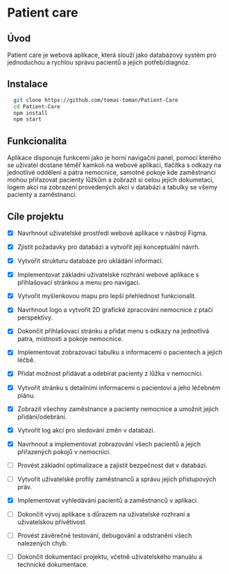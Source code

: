 # Patient care
## Úvod
Patient care je webová aplikace, která slouží jako databázový systém pro jednoduchou a rychlou správu pacientů a jejich potřeb/diagnóz.
## Instalace
```bash
  git clone https://github.com/tomas-toman/Patient-Care
  cd Patient-Care
  npm install
  npm start
```
## Funkcionalita
Aplikace disponuje funkcemi jako je horní navigační panel, pomocí kterého se uživatel dostane téměř kamkoli na webové aplikaci, tlačítka s odkazy na jednotlivé oddělení a patra nemocnice, samotné pokoje kde zaměstnanci mohou přiřazovat pacienty lůžkům a zobrazit si celou jejich dokumetaci, logem akcí na zobrazení provedených akcí v databázi a tabulky se všemy pacienty a zaměstnanci.
## Cíle projektu
- [x]  Navrhnout uživatelské prostředí webové aplikace v nástroji Figma.
- [x]  Zjistit požadavky pro databázi a vytvořit její konceptuální návrh.
- [x]  Vytvořit strukturu databáze pro ukládání informací.
- [x]  Implementovat základní uživatelské rozhrání webové aplikace s přihlašovací stránkou a menu pro navigaci.
- [x]  Vytvořit myšlenkovou mapu pro lepší přehlednost funkcionalit.
- [x]  Navrhnout logo a vytvořit 2D grafické zpracování nemocnice z ptačí perspektivy.
- [x]  Dokončit přihlašovací stránku a přidat menu s odkazy na jednotlivá patra, místnosti a pokoje nemocnice.
- [x]  Implementovat zobrazovací tabulku s informacemi o pacientech a jejich léčbě.
- [x]  Přidat možnost přidávat a odebírat pacienty z lůžka v nemocnici.
- [x]  Vytvořit stránku s detailními informacemi o pacientovi a jeho léčebném plánu.
- [x]  Zobrazit všechny zaměstnance a pacienty nemocnice a umožnit jejich přidání/odebrání.
- [x]  Vytvořit log akcí pro sledování změn v databázi.
- [x]  Navrhnout a implementovat zobrazování všech pacientů a jejich přiřazených pokojů v nemocnici.
- [ ]  Provést základní optimalizace a zajistit bezpečnost dat v databázi.
- [ ]  Vytvořit uživatelské profily zaměstnanců a správu jejich přístupových práv.
- [x]  Implementovat vyhledávání pacientů a zaměstnanců v aplikaci.
- [ ]  Dokončit vývoj aplikace s důrazem na uživatelské rozhraní a uživatelskou přívětivost.
- [ ]  Provést závěrečné testování, debugování a odstranění všech nalezených chyb.
- [ ]  Dokončit dokumentaci projektu, včetně uživatelského manuálu a technické dokumentace.

